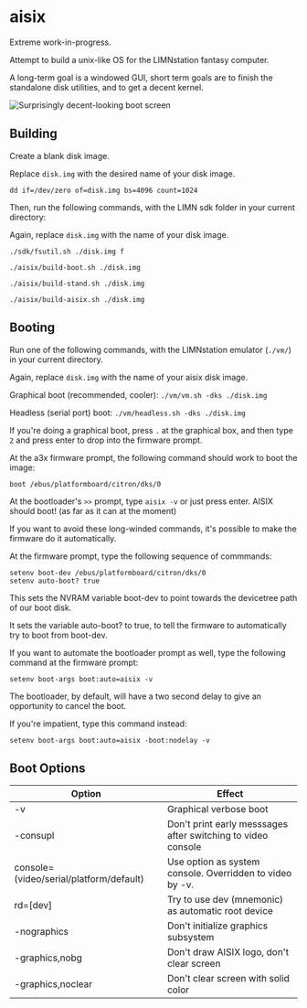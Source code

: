 # aisix

Extreme work-in-progress.

Attempt to build a unix-like OS for the LIMNstation fantasy computer.

A long-term goal is a windowed GUI, short term goals are to finish the standalone disk utilities, and to get a decent kernel.

![Surprisingly decent-looking boot screen](https://i.imgur.com/GFIdtZl.png)

## Building

Create a blank disk image.

Replace `disk.img` with the desired name of your disk image.

`dd if=/dev/zero of=disk.img bs=4096 count=1024`

Then, run the following commands, with the LIMN sdk folder in your current directory:

Again, replace `disk.img` with the name of your disk image.

`./sdk/fsutil.sh ./disk.img f`

`./aisix/build-boot.sh ./disk.img`

`./aisix/build-stand.sh ./disk.img`

`./aisix/build-aisix.sh ./disk.img`

## Booting

Run one of the following commands, with the LIMNstation emulator (`./vm/`) in your current directory.

Again, replace `disk.img` with the name of your aisix disk image.

Graphical boot (recommended, cooler):
`./vm/vm.sh -dks ./disk.img`

Headless (serial port) boot:
`./vm/headless.sh -dks ./disk.img`

If you're doing a graphical boot, press `.` at the graphical box, and then type `2` and press enter to drop into the firmware prompt.

At the a3x firmware prompt, the following command should work to boot the image:

`boot /ebus/platformboard/citron/dks/0`

At the bootloader's `>>` prompt, type `aisix -v` or just press enter. AISIX should boot! (as far as it can at the moment)

If you want to avoid these long-winded commands, it's possible to make the firmware do it automatically.

At the firmware prompt, type the following sequence of commmands:

```
setenv boot-dev /ebus/platformboard/citron/dks/0
setenv auto-boot? true
```

This sets the NVRAM variable boot-dev to point towards the devicetree path of our boot disk.

It sets the variable auto-boot? to true, to tell the firmware to automatically try to boot from boot-dev.

If you want to automate the bootloader prompt as well, type the following command at the firmware prompt:

```
setenv boot-args boot:auto=aisix -v
```

The bootloader, by default, will have a two second delay to give an opportunity to cancel the boot.

If you're impatient, type this command instead:

```
setenv boot-args boot:auto=aisix -boot:nodelay -v
```

## Boot Options

| Option                                  | Effect                                                       |
|-----------------------------------------|--------------------------------------------------------------|
| -v                                      | Graphical verbose boot                                       |
| -consupl                                | Don't print early messsages after switching to video console |
| console=(video/serial/platform/default) | Use option as system console. Overridden to video by -v.     |
| rd=[dev]                                | Try to use dev (mnemonic) as automatic root device           |
| -nographics                             | Don't initialize graphics subsystem                          |
| -graphics,nobg                          | Don't draw AISIX logo, don't clear screen                    |
| -graphics,noclear                       | Don't clear screen with solid color                          |